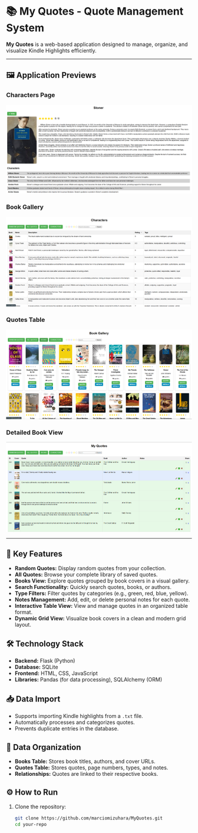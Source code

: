 # 📚 My Quotes - Quote Management System

**My Quotes** is a web-based application designed to manage, organize, and visualize Kindle Highlights efficiently.

---

## 🖼️ Application Previews

### Characters Page
![Characters Page](static/images/Screenshot_386.png)

### Book Gallery
![Book Gallery](static/images/Screenshot_385.png)

### Quotes Table
![Quotes Table](static/images/Screenshot_384.png)

### Detailed Book View
![Detailed Book View](static/images/Screenshot_383.png)

---

## 🚀 Key Features

- **Random Quotes:** Display random quotes from your collection.
- **All Quotes:** Browse your complete library of saved quotes.
- **Books View:** Explore quotes grouped by book covers in a visual gallery.
- **Search Functionality:** Quickly search quotes, books, or authors.
- **Type Filters:** Filter quotes by categories (e.g., green, red, blue, yellow).
- **Notes Management:** Add, edit, or delete personal notes for each quote.
- **Interactive Table View:** View and manage quotes in an organized table format.
- **Dynamic Grid View:** Visualize book covers in a clean and modern grid layout.

## 🛠️ Technology Stack

- **Backend:** Flask (Python)
- **Database:** SQLite
- **Frontend:** HTML, CSS, JavaScript
- **Libraries:** Pandas (for data processing), SQLAlchemy (ORM)

## 📥 Data Import

- Supports importing Kindle highlights from a `.txt` file.
- Automatically processes and categorizes quotes.
- Prevents duplicate entries in the database.

## 💾 Data Organization

- **Books Table:** Stores book titles, authors, and cover URLs.
- **Quotes Table:** Stores quotes, page numbers, types, and notes.
- **Relationships:** Quotes are linked to their respective books.

## ⚙️ How to Run

1. Clone the repository:
   ```bash
   git clone https://github.com/marciomizuhara/MyQuotes.git
   cd your-repo
